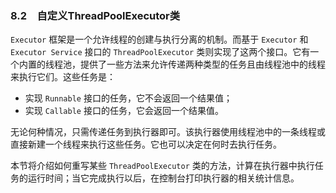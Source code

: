 ### 8.2　自定义ThreadPoolExecutor类

`Executor` 框架是一个允许线程的创建与执行分离的机制。而基于 `Executor` 和 `Executor Service` 接口的 `ThreadPoolExecutor` 类则实现了这两个接口。它有一个内置的线程池，提供了一些方法来允许传递两种类型的任务且由线程池中的线程来执行它们。这些任务是：

+ 实现 `Runnable` 接口的任务，它不会返回一个结果值；
+ 实现 `Callable` 接口的任务，它会返回一个结果值。

无论何种情况，只需传递任务到执行器即可。该执行器使用线程池中的一条线程或直接新建一个线程来执行这些任务。它也可以决定在何时去执行任务。

本节将介绍如何重写某些 `ThreadPoolExecutor` 类的方法，计算在执行器中执行任务的运行时间；当它完成执行以后，在控制台打印执行器的相关统计信息。

